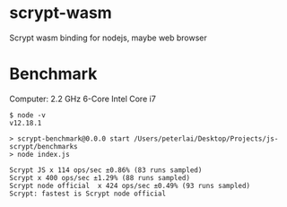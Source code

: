 # scrypt-wasm
Scrypt wasm binding for nodejs, maybe web browser

# Benchmark
Computer: 2.2 GHz 6-Core Intel Core i7
```
$ node -v
v12.18.1

> scrypt-benchmark@0.0.0 start /Users/peterlai/Desktop/Projects/js-scrypt/benchmarks
> node index.js

Scrypt JS x 114 ops/sec ±0.86% (83 runs sampled)
Scrypt x 400 ops/sec ±1.29% (88 runs sampled)
Scrypt node official  x 424 ops/sec ±0.49% (93 runs sampled)
Scrypt: fastest is Scrypt node official 
```